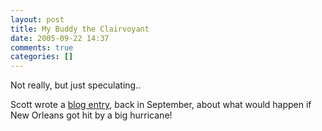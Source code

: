 ```yaml
---
layout: post
title: My Buddy the Clairvoyant
date: 2005-09-22 14:37
comments: true
categories: []
---
```

Not really, but just speculating..

Scott wrote a <a href="http://scottrouvalis.com/archives/001792.html">blog entry</a>, back in September, about what would happen if New Orleans got hit by a big hurricane!
